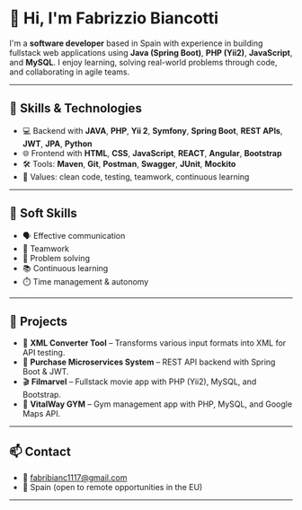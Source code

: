 # 👋 Hi, I'm Fabrizzio Biancotti

I'm a **software developer** based in Spain with experience in building fullstack web applications using **Java (Spring Boot)**, **PHP (Yii2)**, **JavaScript**, and **MySQL**. I enjoy learning, solving real-world problems through code, and collaborating in agile teams.

---

## 🧰 Skills & Technologies

- 💻 Backend with **JAVA**, **PHP**, **Yii 2**, **Symfony**, **Spring Boot**, **REST APIs**, **JWT**, **JPA**, **Python**
- 🌐 Frontend with **HTML**, **CSS**, **JavaScript**, **REACT**, **Angular**, **Bootstrap**
- 🛠 Tools: **Maven**, **Git**, **Postman**, **Swagger**, **JUnit**, **Mockito**
- 🧠 Values: clean code, testing, teamwork, continuous learning

---

## 🤝 Soft Skills

- 🗣️ Effective communication
- 👥 Teamwork
- 🧩 Problem solving
- 📚 Continuous learning
- ⏱️ Time management & autonomy

---

## 📂 Projects

- 🔄 **XML Converter Tool** – Transforms various input formats into XML for API testing.
- 🛒 **Purchase Microservices System** – REST API backend with Spring Boot & JWT.
- 🎬 **Filmarvel** – Fullstack movie app with PHP (Yii2), MySQL, and Bootstrap.
- 💪 **VitalWay GYM** – Gym management app with PHP, MySQL, and Google Maps API.

---

## 📫 Contact

- 📧 fabribianc1117@gmail.com  
- 📍 Spain (open to remote opportunities in the EU)

---

